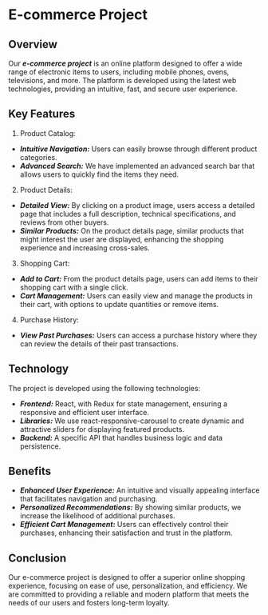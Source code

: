 # E-commerce Project

## **Overview**
Our ***e-commerce project*** is an online platform designed to offer a wide range of electronic items to users, including mobile phones, ovens, televisions, and more. The platform is developed using the latest web technologies, providing an intuitive, fast, and secure user experience.

## **Key Features**
1. Product Catalog:

* ***Intuitive Navigation:*** Users can easily browse through different product categories.
* ***Advanced Search:*** We have implemented an advanced search bar that allows users to quickly find the items they need.

2. Product Details:

* ***Detailed View:*** By clicking on a product image, users access a detailed page that includes a full description, technical specifications, and reviews from other buyers.
* ***Similar Products:*** On the product details page, similar products that might interest the user are displayed, enhancing the shopping experience and increasing cross-sales.

3. Shopping Cart:

* ***Add to Cart:*** From the product details page, users can add items to their shopping cart with a single click.
* ***Cart Management:*** Users can easily view and manage the products in their cart, with options to update quantities or remove items.

4. Purchase History:

* ***View Past Purchases:*** Users can access a purchase history where they can review the details of their past transactions.

## **Technology**
The project is developed using the following technologies:
* ***Frontend:*** React, with Redux for state management, ensuring a responsive and efficient user interface.
* ***Libraries:*** We use react-responsive-carousel to create dynamic and attractive sliders for displaying featured products.
* ***Backend:*** A specific API that handles business logic and data persistence.

## **Benefits**
* ***Enhanced User Experience:*** An intuitive and visually appealing interface that facilitates navigation and purchasing.
* ***Personalized Recommendations:*** By showing similar products, we increase the likelihood of additional purchases.
* ***Efficient Cart Management:*** Users can effectively control their purchases, enhancing their satisfaction and trust in the platform.

## **Conclusion**
Our e-commerce project is designed to offer a superior online shopping experience, focusing on ease of use, personalization, and efficiency. We are committed to providing a reliable and modern platform that meets the needs of our users and fosters long-term loyalty.